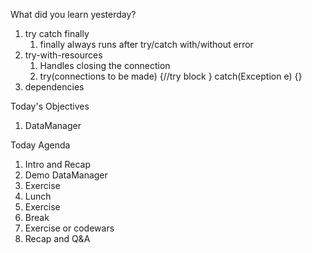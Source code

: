 What did you learn yesterday?

1. try catch finally
   1. finally always runs after try/catch with/without error
2. try-with-resources
   1. Handles closing the connection
   2. try(connections to be made) {//try block } catch(Exception e) {}
3. dependencies


Today's Objectives

1. DataManager

Today Agenda

1. Intro and Recap
2. Demo DataManager
3. Exercise
4. Lunch
5. Exercise
6. Break
7. Exercise or codewars
8. Recap and Q&A